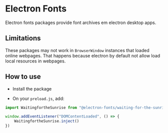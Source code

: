 # Electron Fonts

Electron fonts packages provide font archives em electron desktop apps.

## Limitations

These packages may not work in `BrowserWindow` instances that loaded online webpages. That happens because electron by default not allow load local resources in webpages.

## How to use

* Install the package

* On your `preload.js`, add:

```ts
import WaitingfortheSunrise from "@electron-fonts/waiting-for-the-sunrise"

window.addEventListener("DOMContentLoaded", () => {
    WaitingfortheSunrise.inject()
})
```